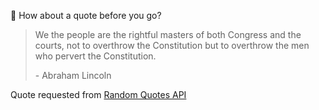 📣 How about a quote before you go?

> We the people are the rightful masters of both Congress and the courts, not to overthrow the Constitution but to overthrow the men who pervert the Constitution.
>
> <p>- Abraham Lincoln</p>

Quote requested from [Random Quotes API](https://github.com/lukePeavey/quotable)
